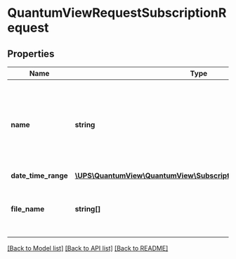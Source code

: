 # QuantumViewRequestSubscriptionRequest

## Properties
Name | Type | Description | Notes
------------ | ------------- | ------------- | -------------
**name** | **string** | Name of subscription requested by user, as one type of request criteria. Required when the customer wants to request data for a specific subscription name. Subscription name consists of up to 21 alphanumerics. | [optional] 
**date_time_range** | [**\UPS\QuantumView\QuantumView\SubscriptionRequestDateTimeRange**](SubscriptionRequestDateTimeRange.md) |  | [optional] 
**file_name** | **string[]** | File name of specific subscription requested by user. Format: YYMMDD_HHmmssnnn. (nnn - sequence number: usually &#x3D; 001) | [optional] 

[[Back to Model list]](../../README.md#documentation-for-models) [[Back to API list]](../../README.md#documentation-for-api-endpoints) [[Back to README]](../../README.md)

